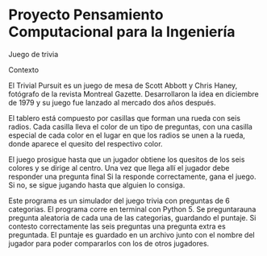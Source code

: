 # Proyecto Pensamiento Computacional para la Ingeniería

Juego de trivia

Contexto

El Trivial Pursuit es un juego de mesa de Scott Abbott y Chris Haney,
fotógrafo de la revista Montreal Gazette. Desarrollaron la idea en 
diciembre de 1979 y su juego fue lanzado al mercado dos años después.

El tablero está compuesto por casillas que forman una rueda con seis radios.
Cada casilla lleva el color de un tipo de preguntas, con una casilla especial
de cada color en el lugar en que los radios se unen a la rueda, donde aparece 
el quesito del respectivo color.

El juego prosigue hasta que un jugador obtiene los quesitos de los seis colores
y se dirige al centro. Una vez que llega allí el jugador debe responder una 
pregunta final Si la responde correctamente, gana el juego. Si no, se sigue 
jugando hasta que alguien lo consiga.

Este programa es un simulador del juego trivia con preguntas de 6 categorias.
El programa corre en terminal con Python 5. Se preguntarauna pregunta aleatoria
de cada una de las categorias, guardando el puntaje. Si contesto correctamente 
las seis preguntas una pregunta extra es preguntada. El puntaje es guardado en 
un archivo junto con el nombre del jugador para poder compararlos con los de otros 
jugadores.

